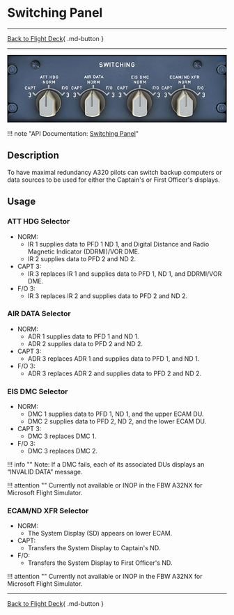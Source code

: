 # Switching Panel

---

[Back to Flight Deck](../index.md){ .md-button }

---

![Switching Panel](../../../assets/a32nx-briefing/pedestal/Switching-Panel.jpg "Switching Panel")

!!! note "API Documentation: [Switching Panel](../../../../fbw-a32nx/a32nx-api/a32nx-flightdeck-api.md#switching-panel)"

## Description

To have maximal redundancy A320 pilots can switch backup computers or data sources to be used for either the Captain's or First Officer's displays.

## Usage

### ATT HDG Selector

- NORM:
    - IR 1 supplies data to PFD 1 ND 1, and Digital Distance and Radio Magnetic Indicator (DDRMI)/VOR DME.
    - IR 2 supplies data to PFD 2 and ND 2.
- CAPT 3:
    - IR 3 replaces IR 1 and supplies data to PFD 1, ND 1, and DDRMI/VOR DME.
- F/O 3:
    - IR 3 replaces IR 2 and supplies data to PFD 2 and ND 2.

### AIR DATA Selector

- NORM:
    - ADR 1 supplies data to PFD 1 and ND 1.
    - ADR 2 supplies data to PFD 2 and ND 2.
- CAPT 3:
    - ADR 3 replaces ADR 1 and supplies data to PFD 1, and ND 1.
- F/O 3:
    - ADR 3 replaces ADR 2 and supplies data to PFD 2 and ND 2.

### EIS DMC Selector

- NORM:
    - DMC 1 supplies data to PFD 1, ND 1, and the upper ECAM DU.
    - DMC 2 supplies data to PFD 2, ND 2, and the lower ECAM DU.
- CAPT 3:
    - DMC 3 replaces DMC 1.
- F/O 3:
    - DMC 3 replaces DMC 2.

!!! info ""
    Note: If a DMC fails, each of its associated DUs displays an “INVALID DATA” message.

!!! attention ""
    Currently not available or INOP in the FBW A32NX for Microsoft Flight Simulator.

### ECAM/ND XFR Selector

- NORM:
    - The System Display (SD) appears on lower ECAM.
- CAPT:
    - Transfers the System Display to Captain's ND.
- F/O:
    - Transfers the System Display to First Officer's ND.

!!! attention ""
    Currently not available or INOP in the FBW A32NX for Microsoft Flight Simulator.

---

[Back to Flight Deck](../index.md){ .md-button }
